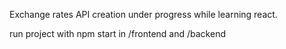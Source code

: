 Exchange rates API creation under progress while learning react.


run project with npm start in /frontend and /backend
